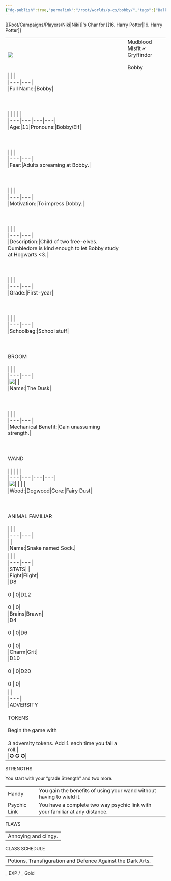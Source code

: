 ```yaml
---
{"dg-publish":true,"permalink":"/root/worlds/p-cs/bobby/","tags":["Balky","HarryPotter"]}
---
```


[[Root/Campaigns/Players/Niki\|Niki]]'s Char for [[16. Harry Potter\|16. Harry Potter]]

|   |   |
|---|---|
|![](https://lh7-us.googleusercontent.com/qWyGBRQgPVFVPrOSpLHcQxllXouTBOX_HM_56UwIqNAyyYH-Yxi5mqtVT7EZxdLIHTMqHvVWATZEjtVdCYeemTbg4xFmp9ciVri_5RIWAZvyGX4S5TNa3EgmcWCJpEbYwGCj7bG4cCupWJm5_46NHw)|Mudblood Misfit 🗲 Gryffindor<br><br>Bobby|
|\|   \|   \|<br>\|---\|---\|<br>\|Full Name:\|Bobby\|<br><br>  <br><br>\|   \|   \|   \|   \|<br>\|---\|---\|---\|---\|<br>\|Age:\|11\|Pronouns:\|Bobby/Elf\|<br><br>  <br><br>\|   \|   \|<br>\|---\|---\|<br>\|Fear:\|Adults screaming at Bobby.\|<br><br>  <br><br>\|   \|   \|<br>\|---\|---\|<br>\|Motivation:\|To impress Dobby.\|<br><br>  <br><br>\|   \|   \|<br>\|---\|---\|<br>\|Description:\|Child of two free-elves. Dumbledore is kind enough to let Bobby study at Hogwarts <3.\|<br><br>  <br><br>\|   \|   \|<br>\|---\|---\|<br>\|Grade:\|First-year\|<br><br>  <br><br>\|   \|   \|<br>\|---\|---\|<br>\|Schoolbag:\|School stuff\|<br><br>  <br><br>BROOM<br><br>\|   \|   \|<br>\|---\|---\|<br>\|![](https://lh7-us.googleusercontent.com/vjN_EQHbkX2qtvFfwxKUkBot0JZaxxhShSbGbYVNPiWduaRIkqFdj9r___UWcISuz6b8NTGhOafLC50WQoGFuKMd3xYxNOkK5JvaxBCtwzCTiU2BMVq0PnFlMCVpLqPJIMNfpfxTOuA8EApTzzcvQA)\|   \|<br>\|Name:\|The Dusk\|<br><br>  <br><br>\|   \|   \|<br>\|---\|---\|<br>\|Mechanical Benefit:\|Gain unassuming strength.\|<br><br>  <br><br>WAND<br><br>\|   \|   \|   \|   \|<br>\|---\|---\|---\|---\|<br>\|![](https://lh7-us.googleusercontent.com/mDvmKyE4Aj30nn9Q440zj2bqYOOkh_cpLj9WXIZCA4AD12OOE1vrBzSj14n0QC9_snir0-VeKYm27SyEfG-C32mUtE9N78wLAt5FNrFitl3suhLSr1UgSfJ0okDUDpLR0v_k_tQmK2_-ACeTMpHckA)\|   \|   \|   \|<br>\|Wood:\|Dogwood\|Core:\|Fairy Dust\|<br><br>  <br><br>ANIMAL FAMILIAR<br><br>\|   \|   \|<br>\|---\|---\|<br>\|   \|<br>\|Name:\|Snake named Sock.\||
|\|   \|   \|<br>\|---\|---\|<br>\|STATS\|   \|<br>\|Fight\|Flight\|<br>\|D8<br><br>0 \\| 0\|D12<br><br>0 \\| 0\|<br>\|Brains\|Brawn\|<br>\|D4<br><br>0 \\| 0\|D6<br><br>0 \\| 0\|<br>\|Charm\|Grit\|<br>\|D10<br><br>0 \\| 0\|D20<br><br>0 \\| 0\||
|\|   \|<br>\|---\|<br>\|ADVERSITY<br><br>TOKENS<br><br>Begin the game with<br><br>3 adversity tokens. Add 1 each time you fail a roll.\|<br>\|✪ ✪ ✪\||

STRENGTHS

You start with your “grade Strength” and two more.

|   |   |
|---|---|
|Handy|You gain the benefits of using your wand without having to wield it.|
|Psychic Link|You have a complete two way psychic link with your familiar at any distance.|

  

FLAWS

|   |
|---|
|Annoying and clingy.|

  

CLASS SCHEDULE

|   |
|---|
|Potions, Transfiguration and Defence Against the Dark Arts.|

  
  

_ EXP / _ Gold